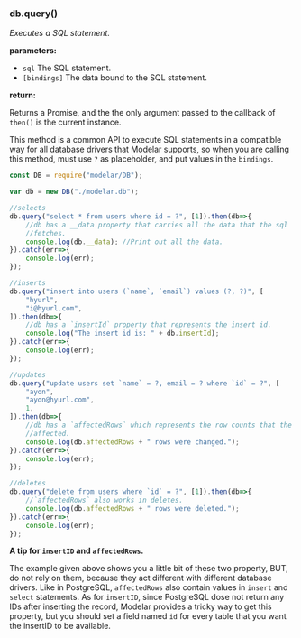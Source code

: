 ### db.query()

*Executes a SQL statement.*

**parameters:**

- `sql` The SQL statement.
- `[bindings]` The data bound to the SQL statement.

**return:**

Returns a Promise, and the the only argument passed to the callback of 
`then()` is the current instance.

This method is a common API to execute SQL statements in a compatible way for
all database drivers that Modelar supports, so when you are calling this 
method, must use `?` as placeholder, and put values in the `bindings`.

```javascript
const DB = require("modelar/DB");

var db = new DB("./modelar.db");

//selects
db.query("select * from users where id = ?", [1]).then(db=>{
    //db has a __data property that carries all the data that the sql 
    //fetches.
    console.log(db.__data); //Print out all the data.
}).catch(err=>{
    console.log(err);
});

//inserts
db.query("insert into users (`name`, `email`) values (?, ?)", [
    "hyurl", 
    "i@hyurl.com",
]).then(db=>{
    //db has a `insertId` property that represents the insert id.
    console.log("The insert id is: " + db.insertId);
}).catch(err=>{
    console.log(err);
});

//updates
db.query("update users set `name` = ?, email = ? where `id` = ?", [
    "ayon", 
    "ayon@hyurl.com", 
    1,
]).then(db=>{
    //db has a `affectedRows` which represents the row counts that the sql 
    //affected.
    console.log(db.affectedRows + " rows were changed.");
}).catch(err=>{
    console.log(err);
});

//deletes
db.query("delete from users where `id` = ?", [1]).then(db=>{
    //`affectedRows` also works in deletes.
    console.log(db.affectedRows + " rows were deleted.");
}).catch(err=>{
    console.log(err);
});
```

**A tip for `insertID` and `affectedRows`.**

The example given above shows you a little bit of these two property, BUT, do 
not rely on them, because they act different with different database drivers.
Like in PostgreSQL, `affectedRows` also contain values in `insert` and 
`select` statements. As for `insertID`, since PostgreSQL dose not return any 
IDs after inserting the record, Modelar provides a tricky way to get this 
property, but you should set a field named `id` for every table that you want 
the insertID to be available.